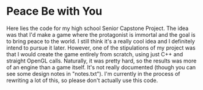 # Peace Be with You

Here lies the code for my high school Senior Capstone Project. The idea was that I'd make a game where the protagonist is immortal and the goal is to bring peace to the world. I still think it's a really cool idea and I definitely intend to pursue it later. However, one of the stipulations of my project was that I would create the game entirely from scratch, using just C++ and straight OpenGL calls. Naturally, it was pretty hard, so the results was more of an engine than a game itself. It's not really documented (though you can see some design notes in "notes.txt"). I'm currently in the process of rewriting a lot of this, so please don't actually use this code.